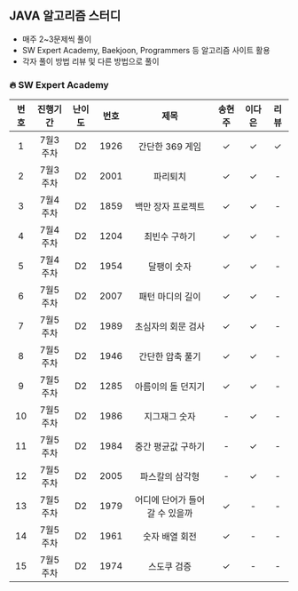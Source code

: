 ## JAVA 알고리즘 스터디
- 매주 2~3문제씩 풀이
- SW Expert Academy, Baekjoon, Programmers 등 알고리즘 사이트 활용
- 각자 풀이 방법 리뷰 및 다른 방법으로 풀이



### 🔥 SW Expert Academy

| 번호  |진행기간|난이도|번호|제목|송현주|이다은|리뷰|
|:---:|:---:|:------:|:---:|:---:|:---:|:---:|:---:|
|  1  |7월3주차|D2|1926|간단한 369 게임|✓|✓|✓|
|  2  | 7월3주차 |D2|2001|파리퇴치|✓|✓|-|
|  3  | 7월4주차 |D2|1859|백만 장자 프로젝트|✓|✓|-|
|  4  | 7월4주차 |D2|1204|최빈수 구하기|✓|✓|-|
|  5  | 7월4주차 |D2|1954|달팽이 숫자|✓|✓|-|
|  6  | 7월5주차 |D2|2007|패턴 마디의 길이|✓|✓|-|
|  7  | 7월5주차 |D2|1989|초심자의 회문 검사|✓|✓|-|
|  8  | 7월5주차 |D2|1946|간단한 압축 풀기|✓|✓|-|
|  9  | 7월5주차 |D2|1285|아름이의 돌 던지기|✓|✓|-|
| 10  | 7월5주차 |D2|1986|지그재그 숫자|-|✓|-|
| 11  | 7월5주차 |D2|1984|중간 평균값 구하기|-|✓|-|
| 12  | 7월5주차 |D2|2005|파스칼의 삼각형|-|✓|-|
| 13  | 7월5주차 |D2|1979|어디에 단어가 들어갈 수 있을까|✓|-|-|
| 14  | 7월5주차 |D2|1961|숫자 배열 회전|✓|-|-|
| 15  | 7월5주차 |D2|1974|스도쿠 검증|✓|-|-|
